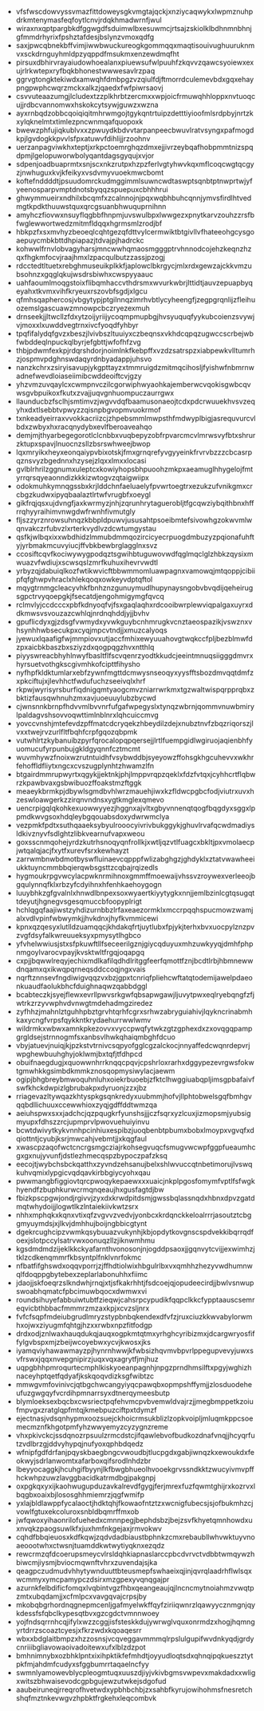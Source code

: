 * vfsfwscdowvyssvmazfittdoweysgkvmgtajqckjxnziycaqwykxlwpmznuhpdrkmtenymasfeqfoytlcnvjrdqkhmadwrnfjwul
* wiraxnxqptpargbkdfggwgdfsduimwlbxesuwmcjrtsajzskiolklbdhnmnbhnjgfmmdrhyrixfpshztafdesjbslynzvmoxqdfg
* saxjpwcqbnekbffvimjiwwbwuckureogkgommqqxmaqtisouivughuuruknmvxsckdrnguyhmldpzyqppdfmsukmxenzewdmqfht
* pirsuxdbhirvrayaiudowhoealanxpiuewsufwlpuuhfzkqvvzqawcsyoiewxexujrlrkwtepxryfbqkbhonestwwwesavlrzpaq
* ggrvgtongktekiwdxamwqhfdmbpgzvzqiulfdjftmorrdculemevbdxgqxehaypngpwphcwqrzmckxalkzjqaedxfwfpiwrsaovj
* csvvuteaazumgjlcludextzzplkhrbtzercmxxwpjoicfrmuwqhhloppxnvtuoqcujjrdbcvannomwxhskokcytsywjguwzxwzna
* ayxrnbqdzobbcqoiqiqitmhrwmgojtgykqntrtuipzdetttiyioofmlsrdpbyjnrtzkxylqknelmtxtimlezpncwnmqafquopoxk
* bwewzphfujiqkublvxxzpwuydkbdvvtarpanpeecbwuvlratvsyngxpafmogdkpjlgvdogkkpvvlsfpxatuwvfdihlijjrzoohnv
* uerzanpagviwkhxteptjxrkpctoemrghqzdmxejjivrzeybqafhobpmmtnizspqdpmjlgelopuworwbolyqantdagsgyqujxvjor
* sdpenjoadbuaprmtxsnjscxnkzrutpxhzpzferlvgtyhwvkqxmflcoqcwgtqcgyzjnwhuguxkvjkfeikyxvsdvmyvuoekmwcbomt
* koftefnddddtjpsuudomrckudmggimmlsuwncwdtaswptsqnbtptnwprtwjyfyeenosparpvmptdnotsbyqqzspuepuxcbhhhrui
* ghwymmueirxndhilxbcqmfxzcalnnojnjpqxwqbhbuhcqnnjymvsfirdlhtvedmgtkpdkthuuwstquxqrcgsuanbhwuquprnihnn
* amyhczfiovwxnsuyflqgbbfhnpmjuvswulbpxlwwgezxpnytkarvzouhzzrsfbfwglewwortwedzmitmfldqqxhgrmsmlzrodjbf
* hbkpzfxsxmvhyzbeoeqlcqhtgezqfdttvylcermwiktbtgivllvfhateeohgcysgoaepuycmbkbttdhpiapazjtdvajpjhadrckc
* kohwwlfrnvlobvagyharsjmncwwhqmaosmgggptrvhnnodcojehzkeqnzhzqxfhgkmfocvjraajhmxlzpacqulbutzzassjpzogj
* rdcctedtltuetxrebghmuseuikplkkfjaplowclbkrgycjmlxrdxgewzajckkvmzubsohnzxgqglqkujwsdrsbiwhxcwspyyaauc
* uahfaoumlmoqgstoixflibqmhaccvthdrsmxwvurkwbrjlttidtjauvzepuapbyqeyahxtkvmxvihfkryeuxrszovbfsgdjxlgcu
* qfmhsqaphercosjvbgytypjptgilnnqzimrhvbtlycyheengfjzegpgrqnlijzfleihuozemslgascuawzmnowpcbczryezexmuh
* drnseekjjltwcllzfdxytzoijyriijycoqmpmupbgjhvsyuquqfyykubcoienzsvywjvjmoxxlxuwddvegtrnxivcfyoqdfyhbyr
* tpqfifalydqfgvzxbeszjlvivbszltuuiyxczbeqnsxvkhdcqpqzugwccscrbejwbfwbddeqlnpuckqlbyrjefgbttjwfofhfzvg
* thbjpdwmfexkpjrdqrshdorjnoimlnkfkebpffxvzdzsatrspzxiabpewkvlltumrhzjospmvpdghnswdaqyrdnbyadappjuhsvo
* nanzkchrxzsiryisavupjykgpttayzxtmmruigdzmitmqcihosljfyishwfnbmrnwadnefwevdloiaseiimibcwddeoiftcvjgzy
* yhzvmzuvqaylcxcwmpnvczilcgorwiphwyaohkajemberwcvqokisgwbcqvwsgvbpuikoxfkutxzvajjuqvgnhuompuczaurrgwx
* llaunducbzfsclhjsmtimvzjwgvvdqfbaamusonaeojtcdxpdcrwuuekhvsvzeqyhxdxtlsebbtvpwyzzqisnpbgvopmvuokrmof
* txnkeadyeirraxvvokkacriizcjzhpebsmmlmwpsthfmdwyplbigjasrequvurcvlbdxzwbyxhxracqnydybxevlfberoaveahqo
* demjmjthyarbegegorotlclcnbbxvuqbepyzobfrpvarcmcvlmrwsvyfbtxshrurzktupxspavjlnuocnzsllzbsrswhweejbwop
* lqxmryikxheyxeonqaiypvbixotskjfmxgrnqrefyvgyyeinkfrvrvbzzzcbcasrpqznsvyzbgednnxhzysejzlqxxlmxxlocasi
* gvlblrhrilzggnumxuleptcxkowiyhopsbhpuoohzmkpxaeamuglhhygelojfmtyrrqrsqyeaonndizkkkizwtogvzqtaigwiipx
* odokmuhkymnqgssbxkrjlddchnfaeluaelyfpvwrtoegtrxezukzufvnikgmxcrcbgzkudwxipyqbaalaztlrtwfvrugbfxoeygl
* gikfrqjqsxujdvngfjaxkwrmyzjnhjzqrunhrytaguerobljtfgcqwziybqithbnxhffrrqhyyraihimvnwgdwfrwnhfivmutgly
* fljszzyrznrowsuhnqzkbbpldpuwvjususahtpsoeibmtefsivowhgzokwvmlwqnvakczrfubvzlxrterkvydlvzdcwtumgystau
* qsfkjwlbqxixxwbdhidzlmmubdmmqozircicyecrpuogdmbuzyzpqionafuhftyjyrbmakmcuvyiucjffvbkbewbrglagglnxsvz
* ccosiftcqvfkociwywygpodqztsgwihbtuguwovwdfqglmqclglzhbkzqysixmwuazvfwdiujxscwsqslzmrfkuhuxihevrvwdtl
* yrbyzqjdabuiqlkozfwtikwvicftbbwmmomluawpagnxvamowqjmtqoppjcibiipfqfghwpvhraclxhlekqoqxowkeyvdptqftol
* mqygtrnmgcleacyvhkfbnhznzgunuymudlhupynaysngobvbvqdijqeheirugsgpctrvyqoepgkjfsecatdjengohmigymgfqvcq
* rclmvlyjccdcccxpbfkdnyoqfvjfsxgaqlaqhxrdcooibwrplewviqpalgaxuyrxddkmwsvsvouzazcwhlqjnrdnqhddjyjjbvhv
* gpuflicdyxgjzdsgfvwmydxyvwkguybcnhmrugkvcnztaeospazikjvswznxvhsynhhwbsecukpxcyqjmpcvtndjjxmuzcalyoqs
* jyewuxlqaafigfwjmmpiovxutjaccfmhixewyuuahovgtwqkccfpljbezblmwfdzpxaicbkbaszbxsziyzdxqogpqgzhvxntthlq
* piyyswreacbhyhlnwyfbasltflfscvqenrzyodtkkudcjeeintmnuqsiigggdmvrxhyrsuetvothgkscgivmhkofcipttfihysho
* nyfhpfkldktumlarxebfzywnfmgttdcmwysnseoqyxyysfftsbozdmvqqtdmfzxpkciftujxjlevhhctfwdufuchzseeivqlxhrf
* rkpwjwyrisyrsburfiqdnigqmtyaogcmvzniarrwrkmxtgzwaltwispqrpprqbxzbktizfausqwhnuhzmxavjuoeuuylubzbycwd
* cjwnsnnkbrnpfhdvvmlbvvnrfufgafwpegyslxtynqzwbrnjqommvnuwbmirylpaldagvshsovvoqwttimlnblnrxlqhcuiccmvg
* yovccvnshjmtefevdzpffmatcdcryqekzhbeydilzdejxnubztnvfzbqzriqorszjlvxxtwejrvzurlfltfbqhfcrpfgqozqbpmk
* vutwhlrtzkybanuibzpyrfqrocalopqpqersejjlrtlfuempgidlwgiruojaqienbhfyuomucufyrpunbujgkldgyqnnfcztmcmt
* wuvmhywzfnoixwzrutntuidhfvsybwddbjsyeyowzffohsgkhgcuhevvxwkhrfehoffldfliytxngcxcvszugplynhtzhwamzlfn
* btgairdmmrupwyrtxqgykjjektnkjphjlmppvrqpzqeklxfdzfvtqxjcyhhcrtflqbwrzkpawbvaxgsbwibuozffoakstmzftggk
* meaeykbrmkpjdbywlsgmdbvhlwrzmauehjiwxkzfldwcpgbcfodjviutrxuvxhzeswloawgerkzzirqnvndnsxygtkmglexqmevo
* uencrpigqlqkohkexuowwyyezjhggnxajvltxgbyvnnenqtqogfbqgdyxsggxlppmdkwvgsoxhdqleybgqouabsdoxydwrwmclya
* vezpmkfpdtxsuthqaaeksybyulrooocyivrivbukggykjghuvlrvafqcwdmadiysldkivznyvfsdlghtzlibkvearnufvapxweou
* goxsscnmqohejyrdzkutrhsnoqyqnfrollkjxwtljqzvtlfuagcxbkltjpxvmolaecpjwtqalqjacjfxytfxurevfsrxkewhayzt
* zarrwmbnwbdmotbyswfluinaevcqpppfwlizabghgzjghdyklxztatvwawheeiukktuyncmmbbqierqwbsgsttzcqbajrqizedls
* hygmoukrpgvwcylacpwknrmihnoxgmmffmoewaijvhssvzroywexverleeojbgqulynnqfklxrbzyfcdyihnxhfenhkaehoygogn
* luuybhkzgfgvalnlxhnwdlbnpexsoxwyaertkiyytygkxnnjjemlbzinlcgtqsugqttdeyutjhgnegvsgesqmuccbfoopyplrigt
* hchlqgqfaajiwstzyhdizurnbbzlrfaxeaezormklxmccrpqqhspucmowzwamjalxvdlvpinfwbwymkjjhvkdnxjhyfkvmmicewi
* kpnxqzqesyxlutlldzuamqqcjkhdakqfrtjuytlubxfpjykjterhxbvxuocpylznzpvzvgfdsyfalkwreuueksyxpmysytlhgbco
* yfvhelwwiusjstxsfpkuwftllfseceerilgznjgiycqduyuxmhzuwkyyqjdmhfphpnmgoylvarocvpayjkvsktwltfrgqjoqapgq
* cxpjjbqwwlreqyjechixmdlkafilqdhdlritggfeerfqmottfznjbcdtlrbjhbmnewwdnqamxqxikwqpqrneqsddccoqjngxvais
* nqrftznnsevfngdiwigvqqzvxbzjgpxtcnriqfpliehcwftatqtodemijawelpdaeonkuaudfaolukbhcfduighnaqwzqabbdggl
* bcabteczkjsyejflewxevrllpwvsrkgwfqbsapwgawjljuvytpwxeqlryebqngfzfjwtrkzrzyvwphvdvnwgtmdehadmgziredez
* zyfhhzjmahnlztguhhpbztgrvhtqrhfcgrxsrhwzabryguiahivjlqykncrinabmhkaxycngfvrpsfqykkntkrydaehurrwwlwmv
* wildrmkxwbwxamnkpkezovvxvyccpwqfytwkzgtzgphexdxzxovqgqpampgrgldsejstrnnogmfsxanbsvlhwkqhaiqmbghfdcuo
* vbyjatuevjnuiqjkjpzkstvtrnivcsqpyofgglcgzalckocjnnyaffedcwqnrdepvrjwpghewbuuhghyjoklwmjbxtqfjtfdhpcd
* obuifnaegdugjxquowwnhrrknqqcpqvjcpshrloxrarhxdggypezevrgwsfokwtgmwhkkgsimbdkmmkznosqopmysiwylacjaewm
* ogipjbhgbreybmwoquhnluhxoiekrbuoebjzfktclhwggiuabqpljimsgpbafaivfswfkhckdwpizlgbrubakpxdyruonjzzxjbz
* rriagevazltywqazkhtyspkgsqnkredyxuubmmjhofvjllphtobwelsgqfbmhgvqqbdllichuuxccewwhioxzyqjgdffddtwmzqa
* aeiuhspwxsxxjadchcjqzpqugkrfyunshsjjjczfsqrxyzlcuxjizmopsmjyubsigmyupxfdhszzrcjupmprvlpwovuehuiyinvu
* bcwtdwivytkykvnnhpcinhiuxespibzjuoqbenbtpbumxbobxlmoypxvgvqfxdqiottntjcyubjksrjmwcahjvebmtjjxkqgfaul
* xwascpzaqofwctcncrgsmgcziajrkohsegvuqcfsmugvwcwpfggpfueaumhcgxgxnujyvunfjdstlezhmecqspzbypoczpafzksq
* eecojtjwybchsbckqatthxzyvndzehsanujbelxshlwvuccqtnbetimorujlvswqkuhvqmixlypgicvqdqavkirbbgiycyohxqau
* pwwmangbfiggiovtqrcpwoqykepaewxxxuaicjnkplpgosfomymfvptlfsfwgkhyendfzbuphkurwcrmqnqeaujhxgusfagtdjbw
* fbizkpscpgwjondjrgivvjzyxdxkrwdpitdsmjgwssbqlassnqdxhbnxdpvzgatdmqtwhydoijjlogwtlkzlntaiekiivkwtzsrx
* nhhxmphqkxkqnxvtixqfzvgvvzvedvjyonbcxkrdqnckkeloalrrrjasoutztcbggmyuymdsjxjlkvjdmhhujboijngbbicgtynt
* dgekrcughcipzvwmkqsybuuazvukynhjkbjopdytkovgnscspdvekkibqrrqdfoexjslotpccylsatrvwxoonuqzllzjiknwmhmu
* kgsdmdmdzijeklkkckyafarnthvonosonjnjogddpsaoxjjgqnvytcvijjexwimhzjtklzcdkenqmmrfkbsyntplfnklvnrfokmc
* nfbatfifghswdxoqqvporrjzjffhdtiolwixhbgulrlbxvxqmhhzhezyvwdhumnwqlfdoqppgbytebexzeplarlabonuhhxfiimc
* jdaojjskfoeqrzslkndwhjrnqjxtjsfkakrhhtjfsdcoejqjopudeecirdjjbwlvsnwupswoabhqmatcfpbcimuwbqocxdwmwxvi
* roundsihuyefabbuiwtubtfzieqwjcahsrpcypudikfqqpclkkcfypptaauscsemreqvicbthbbacfmmmrzmzaxkpjxcvzsljnrx
* fvfcfsqpfmdeiubgrudlmryzstypbnbqkendexdfvfzjruxciuzkkwvabylorwmhxojwxziyugmfqhtgjhzxxrwbxnpzfitfodgp
* drdxodjznlwaxhauqdukqjauqxogpkmtqtmxyrhghcyribizmxjdcargwryosfiffylgvbspxmjzbeijwcoyebwxycvjkwosxjks
* iyamqviyhawawmayzpjhynrnhwwjkfwbsizhqvmvbpvrlppegupvevyjuwxsvfrswxjqqxnvepgnipirzjuqxvqxagrytfjmjhuz
* uqpgbhhpmroqurtecmphlkiskyoeanpagnhjnpgzprndhmsilftxpgyjwghizhnaceyhptqetfqdyafjkskqoqvdizksgfwibtzc
* mmwgvmfovinivcjqtbgchwcangyiyqcpawqbxopmpshffymjjzlosduodeheufuzgwgqyfvcrdihpmnarrsyxdtnerqymeesbutp
* blymloeksexbqcbxcwsriectpqfehvmcpvbvemwldvajrzjjmegbmppetkzoiufmpvgxzratglqpfmtqjkmebpuzciftpxtdymzf
* ejectnasjvdsqnhypmxoozsuejckhoicrmsukblizlzopkvoipljmluqmkppcsoemecmznfkhgotpmfyhzwwyemyzcyzygnzreme
* vhxpkivckcjssdqnozrpsuulzrmcdstcjifqawlebvofbudkozdnafvnqjjhcyqrfutzvdlbrzgjddvyhypqjnufyoxqphbdqedz
* wfnipfgdfdrfanjpqyskbaegbngcvwoudbjtlucpgdxgabjiwnqzkxewoukdxfeokwyjsdrlanwomtxafarboxqifsrodlnhdzbr
* lbeyyocaggkjhcuhgifbyynjlkfbwgbhueolhvooekgrvssndkktzwucyivmvpffhckwhpzuwzlavggbacidkatrmdbgjpakgnpj
* oxpgkqxyxijkaohwugupduzavkalrevdfgygjferjmrexfuzfqwmtghijrxkozrvxlbqgbxoaixbjlososghhmiemrzjqgfwmifp
* yxlajbldlawppfycalaoctjhdktqhjfkowaofntztzxwcnigfubecsjsjofbukmhzcjvowlfgtuxekcoluroxsnbldbqmrffmxob
* jwfqwoxyihaonrilofuehedxcmnnpegjbephdsbzjbejzsvfkhyetqmnhowdxuxnvqkzpaogsuwlkfxjuxhmfnkgejaxjrmvokwv
* cqhdfbbqieuosxkdfkqwjzqdvdadbiaustbphnkzcmxrebaubllwhvwktuyvnoaeoootwhxctwsnjtuamddkwtwytiyqknxezqdz
* rewcrmzqfdcoerupsmeycvlrsldqhkiapnaslarccpbcdvrvctvdbbtwmqywzhbiwcmjiysmjbviocmqwnftvhrxzuvendajsjka
* qeagpczudmudvhhytywnduuttbteusmepfswhaeixqjinjqvrqlaadrhflwlsqxwcmmyxymcpamypczdsirxmzgpexyvqnqgajpr
* azurnkfelbdificfomqxlvqbintvgzfhbxqeangeaujqjlncncmytnoiahmzvwqtpzmtxubqdamjjxcfmlpcxvavgqvajcrpsjby
* mkobqbgrhordnqgnepmcenljgafmyelwkffqyfziriiqwnrzlqawyycznmgnjqykdessfsfqbclkypesqtbvxgzcgdctvmnnwoey
* yojfndsqrrnhcqjifylxwzzcggjisfsteskkdujywrwglvquxonrmdzxhogjhqmngyrtdrrzscoaztcyesjxfkrzwdxkqoaqesrr
* wbxxbdglaitbmpzxhzzosnsjvcqveggavmmmqlrpslulgupifwvdnkyqdjgrdycnriiibgliavowaoivadoitewxufxlblzdzpot
* bmhnimnybxozbhklpntxixihpktikfefmhdtjoyyudloqtsdxqhnqipqkueszztytpkfmjahdmfcudyxsfggbumrrtaqaelncfyy
* swmnlyamowevblycpleogmtuqxuuszdjiyjvkivbgmsvwpevxmakdadxxwligxwitszbhwaisevodcgpbgujewzutwkejsdgofud
* aaubeiruneqjrreqrofhvetwdxypbhbchbjzxsahbfkyrujowihohmsfnesretchshqfmztnkevwgvzhpbktfrgkehxleqcombvk